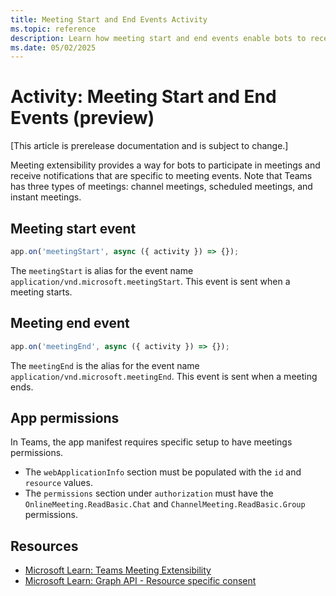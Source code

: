 ```yaml
---
title: Meeting Start and End Events Activity
ms.topic: reference
description: Learn how meeting start and end events enable bots to receive notifications.
ms.date: 05/02/2025
---
```


# Activity: Meeting Start and End Events (preview)

[This article is prerelease documentation and is subject to change.]

Meeting extensibility provides a way for bots to participate in meetings and receive notifications that are specific to meeting events. Note that Teams has three types of meetings: channel meetings, scheduled meetings, and instant meetings.

## Meeting start event

```typescript
app.on('meetingStart', async ({ activity }) => {});
```

The `meetingStart` is alias for the event name `application/vnd.microsoft.meetingStart`. This event is sent when a meeting starts.

## Meeting end event

```typescript
app.on('meetingEnd', async ({ activity }) => {});
```

The `meetingEnd` is the alias for the event name `application/vnd.microsoft.meetingEnd`. This event is sent when a meeting ends.

## App permissions

In Teams, the app manifest requires specific setup to have meetings permissions.

- The `webApplicationInfo` section must be populated with the `id` and `resource` values.
- The `permissions` section under `authorization` must have the `OnlineMeeting.ReadBasic.Chat` and `ChannelMeeting.ReadBasic.Group` permissions.

## Resources

- [Microsoft Learn: Teams Meeting Extensibility](/apps-in-teams-meetings/meeting-apps-apis#example-of-getting-meeting-start-or-end-events)
- [Microsoft Learn: Graph API - Resource specific consent](/graph-api/rsc/resource-specific-consent)